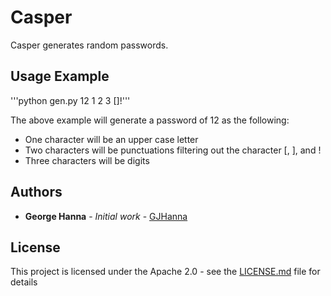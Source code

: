 # Casper
Casper generates random passwords.

## Usage Example

'''python gen.py 12 1 2 3 []!'''

The above example will generate a password of 12 as the following:

- One character will be an upper case letter
- Two characters will be punctuations filtering out the character [, ], and !
- Three characters will be digits

## Authors
* **George Hanna** - *Initial work* - [GJHanna](https://github.com/GJHanna)

## License
This project is licensed under the Apache 2.0 - see the [LICENSE.md](LICENSE.md) file for details